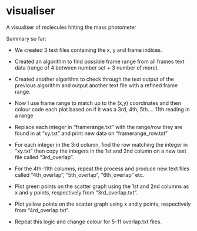# visualiser
A visualiser of molecules hitting the mass photometer

Summary so far:

-	We created 3 text files containing the x, y and frame indices.
-	Created an algorithm to find possible frame range from all frames text data (range of 4 between number set + 3 number of more).
-	Created another algorithm to check through the text output of the previous algorithm and output another text file with a refined frame range.
-	Now I use frame range to match up to the (x,y) coordinates and then colour code each plot based on if it was a 3rd, 4th, 5th.... 11th reading in a range

-	Replace each integer in “framerange.txt” with the range/row they are found in at “xy.txt” and print new data on “framerange_row.txt”
-	For each integer in the 3rd column, find the row matching the integer in “xy.txt” then copy the integers in the 1st and 2nd column on a new text file called “3rd_overlap”.
-	For the 4th-11th columns, repeat the process and produce new text files called “4th_overlap”, “5th_overlap”, “6th_overlap” etc.
-	Plot green points on the scatter graph using the 1st and 2nd columns as x and y points, respectively from “3rd_overlap.txt”.
-	Plot yellow points on the scatter graph using x and y points, respectively from “4rd_overlap.txt”.
-	Repeat this logic and change colour for 5-11 overlap.txt files.
